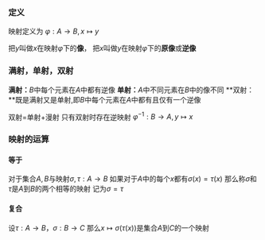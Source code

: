 ### 定义
映射定义为 $\varphi:A\to B, x\mapsto y$

把$y$叫做$x$在映射$\varphi$下的**像**，
把$x$叫做$y$在映射$\varphi$下的**原像**或**逆像**

### 满射，单射，双射

**满射：**$B$中每个元素在$A$中都有逆像
**单射：**$A$中不同元素在$B$中的像不同
**双射：**既是满射又是单射,即$B$中每个元素在$A$中都有且仅有一个逆像

双射=单射+漫射
只有双射时存在逆映射 $\varphi^{-1}:B\to A, y\mapsto x$

### 映射的运算
#### 等于
对于集合$A,B$与映射$\sigma,\tau:A\to B$
如果对于$A$中的每个$x$都有$\sigma(x)=\tau(x)$
那么称$\sigma$和$\tau$是$A$到$B$的两个相等的映射
记为$\sigma=\tau$

#### 复合
设$\tau:A\to B$，$\sigma:B\to C$
那么$x\mapsto\sigma(\tau(x))$是集合$A$到$C$的一个映射

